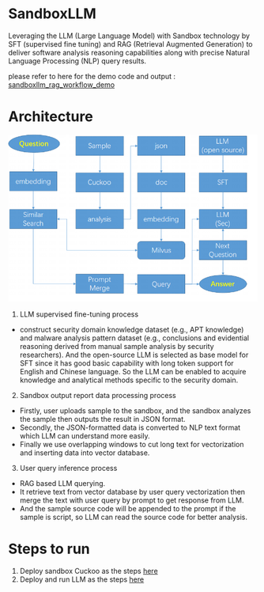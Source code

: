 # SandboxLLM
Leveraging the LLM (Large Language Model) with Sandbox technology by SFT (supervised fine tuning) and RAG (Retrieval Augmented Generation) to deliver software analysis reasoning capabilities along with precise Natural Language Processing (NLP) query results.

please refer to here for the demo code and output : [sandboxllm_rag_workflow_demo](llm/sandboxllm_rag_workflow_demo.ipynb)

# Architecture

![alt tag](llm/sandboxllm_design.png)

1. LLM supervised fine-tuning process
- construct security domain knowledge dataset (e.g., APT knowledge) and malware analysis pattern dataset (e.g., conclusions and evidential reasoning derived from manual sample analysis by security researchers). And the open-source LLM is selected as base model for SFT since it has good basic capability with long token support for English and Chinese language. So the LLM can be enabled to acquire knowledge and analytical methods specific to the security domain.
2. Sandbox output report data processing process
- Firstly, user uploads sample to the sandbox, and the sandbox analyzes the sample then outputs the result in JSON format.
- Secondly, the JSON-formatted data is converted to NLP text format which LLM can understand more easily.
- Finally we use overlapping windows to cut long text for vectorization and inserting data into vector database.
3. User query inference process
- RAG based LLM querying.
- It retrieve text from vector database by user query vectorization then merge the text with user query by prompt to get response from LLM.
- And the sample source code will be appended to the prompt if the sample is script, so LLM can read the source code for better analysis. 


# Steps to run 

1. Deploy sandbox Cuckoo as the steps [here](sandbox/readme.md)
2. Deploy and run LLM as the steps [here](llm/readme.md)
